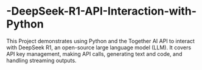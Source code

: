 # -DeepSeek-R1-API-Interaction-with-Python
This Project demonstrates using Python and the Together AI API to interact with DeepSeek R1, an open-source large language model (LLM). It covers API key management, making API calls, generating text and code, and handling streaming outputs.
